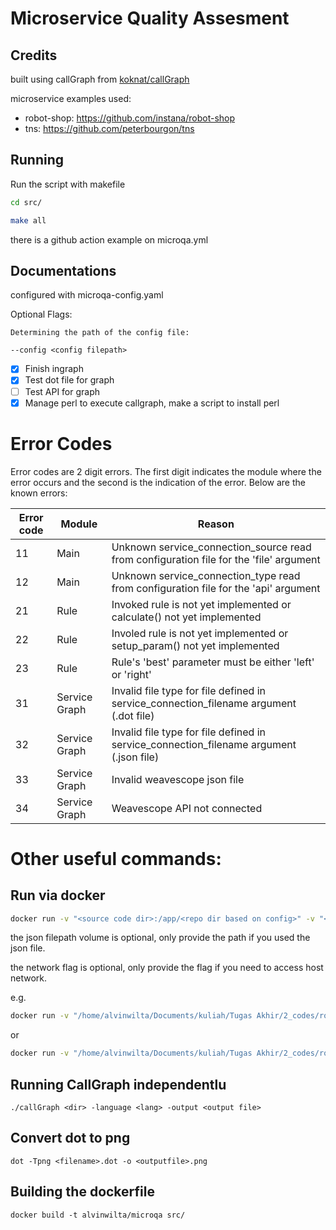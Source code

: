 # Microservice Quality Assesment

## Credits

built using callGraph from [koknat/callGraph](https://github.com/koknat/callGraph)

microservice examples used:

- robot-shop: https://github.com/instana/robot-shop
- tns: https://github.com/peterbourgon/tns

## Running

Run the script with makefile

```bash
cd src/

make all
```

there is a github action example on microqa.yml

## Documentations

configured with microqa-config.yaml

Optional Flags:

```
Determining the path of the config file:

--config <config filepath>
```

- [x] Finish ingraph
- [x] Test dot file for graph
- [ ] Test API for graph
- [x] Manage perl to execute callgraph, make a script to install perl

# Error Codes

Error codes are 2 digit errors. The first digit indicates the module where the error occurs and the second is the indication of the error. Below are the known errors:

| Error code | Module        | Reason                                                                                  |
| ---------- | ------------- | --------------------------------------------------------------------------------------- |
| 11         | Main          | Unknown service_connection_source read from configuration file for the 'file' argument  |
| 12         | Main          | Unknown service_connection_type read from configuration file for the 'api' argument     |
| 21         | Rule          | Invoked rule is not yet implemented or calculate() not yet implemented                  |
| 22         | Rule          | Involed rule is not yet implemented or setup_param() not yet implemented                |
| 23         | Rule          | Rule's 'best' parameter must be either 'left' or 'right'                                |
| 31         | Service Graph | Invalid file type for file defined in service_connection_filename argument (.dot file)  |
| 32         | Service Graph | Invalid file type for file defined in service_connection_filename argument (.json file) |
| 33         | Service Graph | Invalid weavescope json file                                                            |
| 34         | Service Graph | Weavescope API not connected                                                            |

# Other useful commands:

## Run via docker

```bash
docker run -v "<source code dir>:/app/<repo dir based on config>" -v "<config filepath>:/app/<config filename>" -v "<weavescope json filepath>:/app/<json filepath>" --network=host microqa
```

the json filepath volume is optional, only provide the path if you used the json file.

the network flag is optional, only provide the flag if you need to access host network.

e.g.

```bash
docker run -v "/home/alvinwilta/Documents/kuliah/Tugas Akhir/2_codes/robot-shop/:/app/robot-shop/" -v "./microqa-config.yaml:/app microqa-config.yaml" -v "./net_graph.json:/app/net_graph.json" microqa
```

or

```bash
docker run -v "/home/alvinwilta/Documents/kuliah/Tugas Akhir/2_codes/robot-shop/:/app/robot-shop/" -v "./microqa-config.yaml:/app microqa-config.yaml" --network=host microqa
```

## Running CallGraph independentlu

```
./callGraph <dir> -language <lang> -output <output file>
```

## Convert dot to png

```
dot -Tpng <filename>.dot -o <outputfile>.png
```

## Building the dockerfile

```
docker build -t alvinwilta/microqa src/
```
